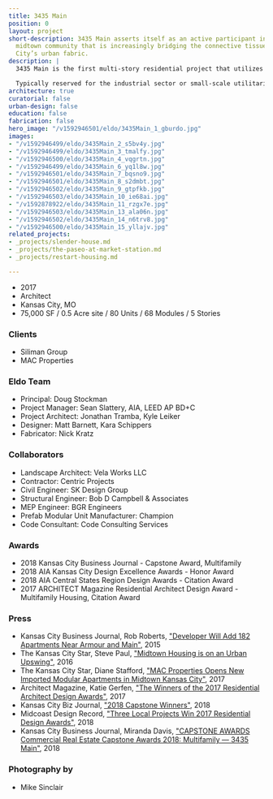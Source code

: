 ```yaml
---
title: 3435 Main
position: 0
layout: project
short-description: 3435 Main asserts itself as an active participant in a vibrant
  midtown community that is increasingly bridging the connective tissue of Kansas
  City’s urban fabric.
description: |
  3435 Main is the first multi-story residential project that utilizes comprehensive pre-manufactured construction in the region. Four stories of pre-manufactured residential “modules” were constructed and finished off site, then shipped to the site and placed one-by-one on a cast-in-place concrete plinth. A transit-oriented mixed-use development designed for a new generation of urban dwellers in midtown Kansas City, 3435 Main is located within walking distance of 10 bus stops and closely connected to a vital mix of small businesses and restaurants, including its own street-facing commercial space. Main Street hosts the initial phase of a new streetcar system that will soon extend past the 80-unit development.

  Typically reserved for the industrial sector or small-scale utilitarian projects, creating a contemporary mixed-use residential project from modular pre-fab construction was an exercise in intensive collaboration between architect, contractor, engineers, and pre-fab manufacturer, pushing the industry to think about pre-fab in a highly-advanced way.
architecture: true
curatorial: false
urban-design: false
education: false
fabrication: false
hero_image: "/v1592946501/eldo/3435Main_1_gburdo.jpg"
images:
- "/v1592946499/eldo/3435Main_2_s5bv4y.jpg"
- "/v1592946499/eldo/3435Main_3_tmalfy.jpg"
- "/v1592946500/eldo/3435Main_4_vqgrtn.jpg"
- "/v1592946499/eldo/3435Main_6_yq1l8w.jpg"
- "/v1592946501/eldo/3435Main_7_bqsno9.jpg"
- "/v1592946501/eldo/3435Main_8_s2dmbt.jpg"
- "/v1592946502/eldo/3435Main_9_gtpfkb.jpg"
- "/v1592946503/eldo/3435Main_10_ie68ai.jpg"
- "/v1592878922/eldo/3435Main_11_rzgx7e.jpg"
- "/v1592946503/eldo/3435Main_13_ala06n.jpg"
- "/v1592946502/eldo/3435Main_14_n6trv8.jpg"
- "/v1592946500/eldo/3435Main_15_yllajv.jpg"
related_projects:
- _projects/slender-house.md
- _projects/the-paseo-at-market-station.md
- _projects/restart-housing.md

---
```

* 2017
* Architect
* Kansas City, MO
* 75,000 SF / 0.5 Acre site / 80 Units / 68 Modules / 5 Stories

### Clients

* Siliman Group
* MAC Properties

### Eldo Team

* Principal: Doug Stockman
* Project Manager: Sean Slattery, AIA, LEED AP BD+C
* Project Architect: Jonathan Tramba, Kyle Leiker
* Designer: Matt Barnett, Kara Schippers
* Fabricator: Nick Kratz

### Collaborators

* Landscape Architect: Vela Works LLC
* Contractor: Centric Projects
* Civil Engineer: SK Design Group
* Structural Engineer: Bob D Campbell & Associates
* MEP Engineer: BGR Engineers
* Prefab Modular Unit Manufacturer: Champion
* Code Consultant: Code Consulting Services

### Awards

* 2018 Kansas City Business Journal - Capstone Award, Multifamily
* 2018 AIA Kansas City Design Excellence Awards - Honor Award
* 2018 AIA Central States Region Design Awards - Citation Award
* 2017 ARCHITECT Magazine Residential Architect Design Award - Multifamily Housing, Citation Award

### Press

* Kansas City Business Journal, Rob Roberts, ["Developer Will Add 182 Apartments Near Armour and Main"](https://www.bizjournals.com/kansascity/news/2015/12/01/armour-main-redevelopment-project-mac-properties.html "Developer Will Add 182 Apartments Near Armour and Main"), 2015
* The Kansas City Star, Steve Paul, ["Midtown Housing is on an Urban Upswing"](http://www.kansascity.com/opinion/opn-columns-blogs/steve-paul/article60087046.html "Midtown Housing is on an Urban Upswing"), 2016
* The Kansas City Star, Diane Stafford, ["MAC Properties Opens New Imported Modular Apartments in Midtown Kansas City"](http://www.kansascity.com/news/local/article157411519.html "MAC Properties Opens New Imported Modular Apartments in Midtown Kansas City"), 2017
* Architect Magazine, Katie Gerfen, ["The Winners of the 2017 Residential Architect Design Awards"](https://www.architectmagazine.com/awards/residential-architect-design-awards/the-winners-of-the-2017-residential-architect-design-awards_o "The Winners of the 2017 Residential Architect Design Awards"), 2017
* Kansas City Biz Journal, ["2018 Capstone Winners"](https://www.bizjournals.com/kansascity/news/2018/01/26/2018-capstone-award-winners.html#g/428109/18 "2018 Capstone Winners"), 2018
* Midcoast Design Record, ["Three Local Projects Win 2017 Residential Design Awards"](http://www.midcoastrecord.com/kcresidential "Three Local Projects Win 2017 Residential Design Awards"), 2018
* Kansas City Business Journal, Miranda Davis, ["CAPSTONE AWARDS Commercial Real Estate Capstone Awards 2018: Multifamily — 3435 Main"](https://www.bizjournals.com/kansascity/news/2018/03/30/capstone-awards-2018-multifamily-3435-main.html "CAPSTONE AWARDS Commercial Real Estate Capstone Awards 2018: Multifamily — 3435 Main"), 2018

### Photography by

* Mike Sinclair